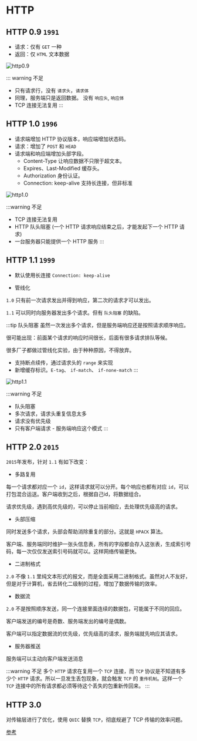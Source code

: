 # HTTP

## HTTP 0.9  `1991`

- 请求：仅有 `GET` 一种
- 返回：仅 `HTML` 文本数据

![http0.9](http://cdn.chemputer.top/notebook/network/http0.9.jpg)

::: warning 不足
- 只有请求行，没有 `请求头`，`请求体`
- 同理，服务端只是返回数据。 没有 `响应头`, `响应体`
- TCP 连接无法复用
:::


## HTTP 1.0  `1996`

- 请求端增加 HTTP 协议版本，响应端增加状态码。
- 请求：增加了 `POST` 和 `HEAD`
- 请求端和响应端增加头部字段。
    - Content-Type 让响应数据不只限于超文本。
    - Expires、Last-Modified 缓存头。
    - Authorization 身份认证。
    - Connection: keep-alive 支持长连接，但非标准


![http1.0](http://cdn.chemputer.top/notebook/network/http1.0.jpg)


:::warning 不足
- TCP 连接无法复用
- HTTP 队头阻塞 (一个 HTTP 请求响应结束之后，才能发起下一个 HTTP 请求)
- 一台服务器只能提供一个 HTTP 服务
:::

## HTTP 1.1  `1999`

- 默认使用长连接 `Connection: keep-alive`

- 管线化

`1.0` 只有前一次请求发出并得到响应，第二次的请求才可以发出。

`1.1` 可以同时向服务器发出多个请求。但有 `队头阻塞` 的缺陷。

:::tip 队头阻塞
虽然一次发出多个请求，但是服务端响应还是按照请求顺序响应。

很可能出现：前面某个请求的响应时间很长，后面有很多请求排队等候。

很多厂子都做过管线化实验，由于种种原因，不得放弃。
- 支持断点续传，通过请求头的 `range`  来实现
- 新增缓存标识。`E-tag`、 `if-match`、 `if-none-match`
:::

![http1.1](http://cdn.chemputer.top/notebook/network/http1.1.jpg)


:::warning 不足
- 队头阻塞
- 多次请求，请求头重复信息太多
- 请求没有优先级
- 只有客户端请求 - 服务端响应这个模式
:::


## HTTP 2.0  `2015`

`2015`年发布，针对 `1.1` 有如下改变：

- 多路复用

每一个请求都对应一个 `id`，这样请求就可以分开。每个响应也都有对应 `id`，可以打包混合运送。客户端收到之后，根据自己id，将数据组合。

请求优先级，遇到高优先级的，可以停止当前相应，去处理优先级高的请求。

- 头部压缩

同时发送多个请求，头部会帮助消除重复的部分。这就是 `HPACK` 算法。

客户端、服务端同时维护一张头信息表，所有的字段都会存入这张表，生成索引号码，每一次仅仅发送索引号码就可以。这样网络传输更快。

- 二进制格式

`2.0` 不像 `1.1` 里纯文本形式的报文，而是全面采用二进制格式。虽然对人不友好，但是对于计算机，省去转化二级制的过程，增加了数据传输的效率。

- 数据流

`2.0` 不是按照顺序发送，同一个连接里面连续的数据包，可能属于不同的回应。

客户端发送的编号是奇数、服务端发出的编号是偶数。

客户端可以指定数据流的优先级，优先级高的请求，服务端就先响应其请求。

- 服务器推送

服务端可以主动向客户端发送消息

:::warning 不足
多个 `HTTP` 请求在复用一个 `TCP` 连接，而 `TCP` 协议是不知道有多少个 `HTTP` 请求。所以一旦发生丢包现象，就会触发 `TCP` 的 `重传机制`。这样一个 `TCP` 连接中的所有请求都必须等待这个丢失的包重新传回来。
:::


## HTTP 3.0

对传输层进行了优化，使用 `QUIC` 替换 `TCP`，彻底规避了 TCP 传输的效率问题。


[参考](https://segmentfault.com/a/1190000039134645)